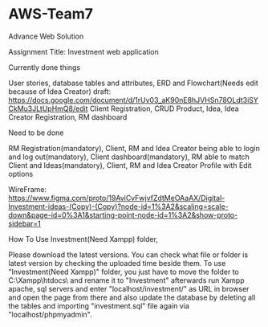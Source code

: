 # AWS-Team7
Advance Web Solution

Assignment Title: Investment web application

Currently done things

User stories, database tables and attributes, ERD and Flowchart(Needs edit because of Idea Creator) draft: https://docs.google.com/document/d/1rUv03_aK90nE8hJVHSn78OLdt3iSYCkMu3JLtUpHmQ8/edit
Client Registration, CRUD Product, Idea, Idea Creator Registration, RM dashboard

Need to be done

RM Registration(mandatory), Client, RM and Idea Creator being able to login and log out(mandatory), Client dashboard(mandatory), RM able to match Client and Ideas(mandatory), Client, RM and Idea Creator Profile with Edit options

WireFrame: https://www.figma.com/proto/19AviCvFwjvfZdtMeOAaAX/Digital-Investment-ideas-(Copy)-(Copy)?node-id=1%3A2&scaling=scale-down&page-id=0%3A1&starting-point-node-id=1%3A2&show-proto-sidebar=1

How To Use Investment(Need Xampp) folder,

Please download the latest versions. You can check what file or folder is latest version by checking the uploaded time beside them. To use "Investment(Need Xampp)" folder, you just have to move the folder to C:\Xampp\htdocs\ and rename it to "Investment" afterwards run Xampp apache, sql servers and enter "localhost/investment/" as URL in browser and open the page from there and also update the database by deleting all the tables and importing "investment.sql" file again via "localhost/phpmyadmin".

